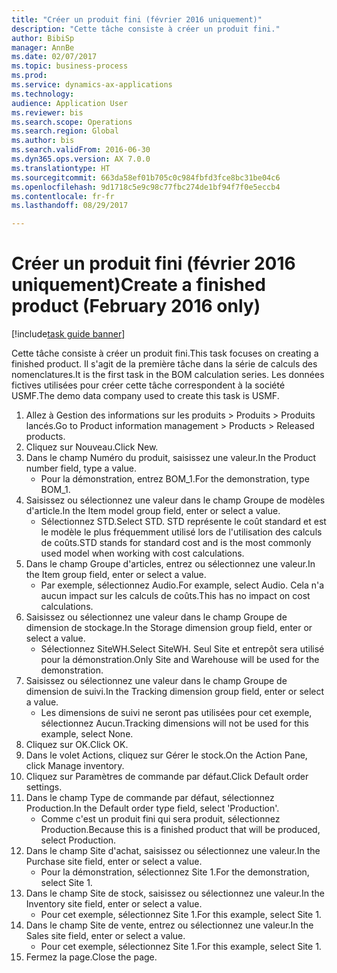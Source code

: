 ```yaml
--- 
title: "Créer un produit fini (février 2016 uniquement)"
description: "Cette tâche consiste à créer un produit fini."
author: BibiSp
manager: AnnBe
ms.date: 02/07/2017
ms.topic: business-process
ms.prod: 
ms.service: dynamics-ax-applications
ms.technology: 
audience: Application User
ms.reviewer: bis
ms.search.scope: Operations
ms.search.region: Global
ms.author: bis
ms.search.validFrom: 2016-06-30
ms.dyn365.ops.version: AX 7.0.0
ms.translationtype: HT
ms.sourcegitcommit: 663da58ef01b705c0c984fbfd3fce8bc31be04c6
ms.openlocfilehash: 9d1718c5e9c98c77fbc274de1bf94f7f0e5eccb4
ms.contentlocale: fr-fr
ms.lasthandoff: 08/29/2017

---
```

# <a name="create-a-finished-product-february-2016-only"></a><span data-ttu-id="15560-103">Créer un produit fini (février 2016 uniquement)</span><span class="sxs-lookup"><span data-stu-id="15560-103">Create a finished product (February 2016 only)</span></span>

[!include[task guide banner](../../includes/task-guide-banner.md)]

<span data-ttu-id="15560-104">Cette tâche consiste à créer un produit fini.</span><span class="sxs-lookup"><span data-stu-id="15560-104">This task focuses on creating a finished product.</span></span> <span data-ttu-id="15560-105">Il s'agit de la première tâche dans la série de calculs des nomenclatures.</span><span class="sxs-lookup"><span data-stu-id="15560-105">It is the first task in the BOM calculation series.</span></span> <span data-ttu-id="15560-106">Les données fictives utilisées pour créer cette tâche correspondent à la société USMF.</span><span class="sxs-lookup"><span data-stu-id="15560-106">The demo data company used to create this task is USMF.</span></span>

1. <span data-ttu-id="15560-107">Allez à Gestion des informations sur les produits > Produits > Produits lancés.</span><span class="sxs-lookup"><span data-stu-id="15560-107">Go to Product information management > Products > Released products.</span></span>
2. <span data-ttu-id="15560-108">Cliquez sur Nouveau.</span><span class="sxs-lookup"><span data-stu-id="15560-108">Click New.</span></span>
3. <span data-ttu-id="15560-109">Dans le champ Numéro du produit, saisissez une valeur.</span><span class="sxs-lookup"><span data-stu-id="15560-109">In the Product number field, type a value.</span></span>
    * <span data-ttu-id="15560-110">Pour la démonstration, entrez BOM_1.</span><span class="sxs-lookup"><span data-stu-id="15560-110">For the demonstration, type BOM_1.</span></span>  
4. <span data-ttu-id="15560-111">Saisissez ou sélectionnez une valeur dans le champ Groupe de modèles d'article.</span><span class="sxs-lookup"><span data-stu-id="15560-111">In the Item model group field, enter or select a value.</span></span>
    * <span data-ttu-id="15560-112">Sélectionnez STD.</span><span class="sxs-lookup"><span data-stu-id="15560-112">Select STD.</span></span> <span data-ttu-id="15560-113">STD représente le coût standard et est le modèle le plus fréquemment utilisé lors de l'utilisation des calculs de coûts.</span><span class="sxs-lookup"><span data-stu-id="15560-113">STD stands for standard cost and is the most commonly used model when working with cost calculations.</span></span>  
5. <span data-ttu-id="15560-114">Dans le champ Groupe d'articles, entrez ou sélectionnez une valeur.</span><span class="sxs-lookup"><span data-stu-id="15560-114">In the Item group field, enter or select a value.</span></span>
    * <span data-ttu-id="15560-115">Par exemple, sélectionnez Audio.</span><span class="sxs-lookup"><span data-stu-id="15560-115">For example, select Audio.</span></span> <span data-ttu-id="15560-116">Cela n'a aucun impact sur les calculs de coûts.</span><span class="sxs-lookup"><span data-stu-id="15560-116">This has no impact on cost calculations.</span></span>  
6. <span data-ttu-id="15560-117">Saisissez ou sélectionnez une valeur dans le champ Groupe de dimension de stockage.</span><span class="sxs-lookup"><span data-stu-id="15560-117">In the Storage dimension group field, enter or select a value.</span></span>
    * <span data-ttu-id="15560-118">Sélectionnez SiteWH.</span><span class="sxs-lookup"><span data-stu-id="15560-118">Select SiteWH.</span></span> <span data-ttu-id="15560-119">Seul Site et entrepôt sera utilisé pour la démonstration.</span><span class="sxs-lookup"><span data-stu-id="15560-119">Only Site and Warehouse will be used for the demonstration.</span></span>  
7. <span data-ttu-id="15560-120">Saisissez ou sélectionnez une valeur dans le champ Groupe de dimension de suivi.</span><span class="sxs-lookup"><span data-stu-id="15560-120">In the Tracking dimension group field, enter or select a value.</span></span>
    * <span data-ttu-id="15560-121">Les dimensions de suivi ne seront pas utilisées pour cet exemple, sélectionnez Aucun.</span><span class="sxs-lookup"><span data-stu-id="15560-121">Tracking dimensions will not be used for this example, select None.</span></span>  
8. <span data-ttu-id="15560-122">Cliquez sur OK.</span><span class="sxs-lookup"><span data-stu-id="15560-122">Click OK.</span></span>
9. <span data-ttu-id="15560-123">Dans le volet Actions, cliquez sur Gérer le stock.</span><span class="sxs-lookup"><span data-stu-id="15560-123">On the Action Pane, click Manage inventory.</span></span>
10. <span data-ttu-id="15560-124">Cliquez sur Paramètres de commande par défaut.</span><span class="sxs-lookup"><span data-stu-id="15560-124">Click Default order settings.</span></span>
11. <span data-ttu-id="15560-125">Dans le champ Type de commande par défaut, sélectionnez Production.</span><span class="sxs-lookup"><span data-stu-id="15560-125">In the Default order type field, select 'Production'.</span></span>
    * <span data-ttu-id="15560-126">Comme c'est un produit fini qui sera produit, sélectionnez Production.</span><span class="sxs-lookup"><span data-stu-id="15560-126">Because this is a finished product that will be produced, select Production.</span></span>  
12. <span data-ttu-id="15560-127">Dans le champ Site d'achat, saisissez ou sélectionnez une valeur.</span><span class="sxs-lookup"><span data-stu-id="15560-127">In the Purchase site field, enter or select a value.</span></span>
    * <span data-ttu-id="15560-128">Pour la démonstration, sélectionnez Site 1.</span><span class="sxs-lookup"><span data-stu-id="15560-128">For the demonstration, select Site 1.</span></span>  
13. <span data-ttu-id="15560-129">Dans le champ Site de stock, saisissez ou sélectionnez une valeur.</span><span class="sxs-lookup"><span data-stu-id="15560-129">In the Inventory site field, enter or select a value.</span></span>
    * <span data-ttu-id="15560-130">Pour cet exemple, sélectionnez Site 1.</span><span class="sxs-lookup"><span data-stu-id="15560-130">For this example, select Site 1.</span></span>  
14. <span data-ttu-id="15560-131">Dans le champ Site de vente, entrez ou sélectionnez une valeur.</span><span class="sxs-lookup"><span data-stu-id="15560-131">In the Sales site field, enter or select a value.</span></span>
    * <span data-ttu-id="15560-132">Pour cet exemple, sélectionnez Site 1.</span><span class="sxs-lookup"><span data-stu-id="15560-132">For this example, select Site 1.</span></span>  
15. <span data-ttu-id="15560-133">Fermez la page.</span><span class="sxs-lookup"><span data-stu-id="15560-133">Close the page.</span></span>


